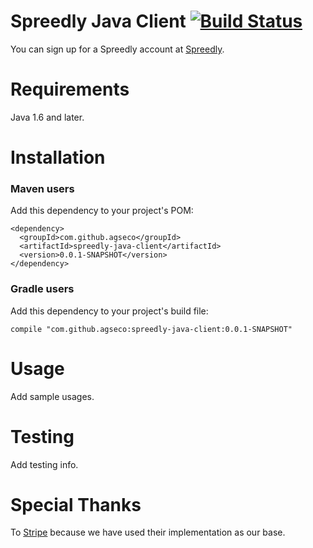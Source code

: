 # Spreedly Java Client [![Build Status](https://travis-ci.org/CYFLabs/spreedly-java-client.svg?branch=master)](https://travis-ci.org/CYFLabs/spreedly-java-client)

You can sign up for a Spreedly account at [Spreedly](https://spreedly.com/).

Requirements
============

Java 1.6 and later.

Installation
============

### Maven users

Add this dependency to your project's POM:

    <dependency>
      <groupId>com.github.agseco</groupId>
      <artifactId>spreedly-java-client</artifactId>
      <version>0.0.1-SNAPSHOT</version>
    </dependency>

### Gradle users

Add this dependency to your project's build file:

    compile "com.github.agseco:spreedly-java-client:0.0.1-SNAPSHOT"

Usage
=====

Add sample usages.

Testing
=======

Add testing info.

Special Thanks
=======

To [Stripe](https://github.com/stripe/stripe-java) because we have used their implementation as our base.